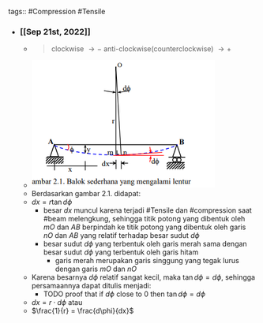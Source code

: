 tags:: #Compression #Tensile

- ### [[Sep 21st, 2022]]
	- > clockwise $\rightarrow-$
	  anti-clockwise(counterclockwise) $\rightarrow +$
	- ![image.png](../assets/image_1663731344639_0.png)
	- Berdasarkan gambar 2.1. didapat:
	- $dx = r \tan{d\phi}$
		- besar $dx$ muncul karena terjadi #Tensile dan #compression saat #beam melengkung, sehingga titik potong yang dibentuk oleh $mO$ dan $AB$ berpindah ke titik potong yang dibentuk oleh garis $nO$ dan $AB$ yang relatif terhadap besar sudut $d\phi$
		- besar sudut $d\phi$ yang terbentuk oleh garis merah sama dengan besar sudut $d\phi$ yang terbentuk oleh garis hitam
			- garis merah merupakan garis singgung yang tegak lurus dengan garis $mO$ dan $nO$
	- Karena besarnya $d\phi$ relatif sangat kecil, maka $\tan{d\phi} = d\phi$, sehingga persamaannya dapat ditulis menjadi:
		- TODO proof that if $d\phi$ close to 0 then $\tan{d\phi} = d\phi$
	- $dx=r\cdot d\phi$ 
	  atau
	- $\frac{1}{r} = \frac{d\phi}{dx}$